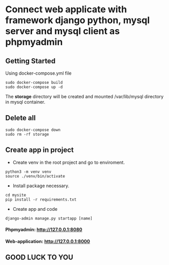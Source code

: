 
# Connect web applicate with framework django python, mysql server and mysql client as phpmyadmin

## Getting Started
Using docker-compose.yml file
```
sudo docker-compose build
sudo docker-compose up -d 
```
The **storage** directory will be created and mounted /var/lib/mysql directory in mysql container.

## Delete all
```
sudo docker-compose down
sudo rm -rf storage
```
## Create app in project
- Create venv in the root project and go to enviroment.
```
python3 -m venv venv
source ./venv/bin/activate
```
- Install package necessary.
```
cd mysite
pip install -r requirements.txt
```
- Create app and code
```
django-admin manage.py startapp [name]
```
#### Phpmyadmin: http://127.0.0.1:8080
#### Web-application: http://127.0.0.1:8000

## **GOOD LUCK TO YOU**
